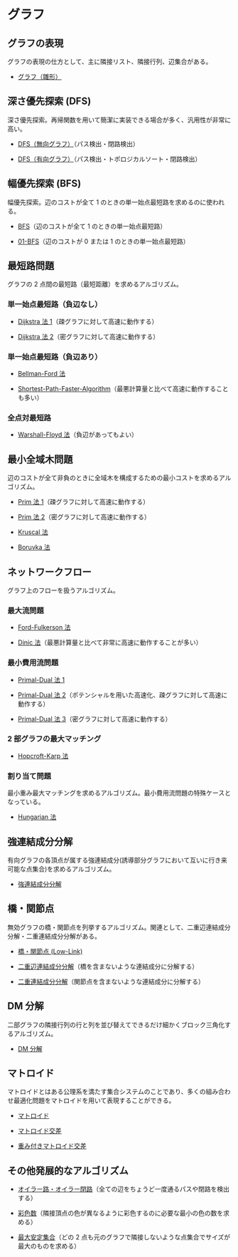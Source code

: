 # グラフ

## グラフの表現

グラフの表現の仕方として、主に隣接リスト、隣接行列、辺集合がある。

- [グラフ（雛形）](Graph_Template.hpp)

## 深さ優先探索 (DFS)

深さ優先探索。再帰関数を用いて簡潔に実装できる場合が多く、汎用性が非常に高い。

- [DFS（無向グラフ）](DFS_Undirected.hpp)（パス検出・閉路検出）

- [DFS（有向グラフ）](DFS_Directed.hpp)（パス検出・トポロジカルソート・閉路検出）

## 幅優先探索 (BFS)

幅優先探索。辺のコストが全て 1 のときの単一始点最短路を求めるのに使われる。

- [BFS](BFS.hpp)（辺のコストが全て 1 のときの単一始点最短路）

- [01-BFS](01-BFS.hpp)（辺のコストが 0 または 1 のときの単一始点最短路）

## 最短路問題

グラフの 2 点間の最短路（最短距離）を求めるアルゴリズム。

### 単一始点最短路（負辺なし）

- [Dijkstra 法 1](Dijkstra-1.hpp)（疎グラフに対して高速に動作する）

- [Dijkstra 法 2](Dijkstra-2.hpp)（密グラフに対して高速に動作する）

### 単一始点最短路（負辺あり）

- [Bellman-Ford 法](Bellman-Ford.hpp)

- [Shortest-Path-Faster-Algorithm](Shortest-Path-Faster-Algorithm.hpp)（最悪計算量と比べて高速に動作することも多い）

### 全点対最短路

- [Warshall-Floyd 法](Warshall-Floyd.hpp)（負辺があってもよい）

## 最小全域木問題

辺のコストが全て非負のときに全域木を構成するための最小コストを求めるアルゴリズム。

- [Prim 法 1](Prim-1.hpp)（疎グラフに対して高速に動作する）

- [Prim 法 2](Prim-2.hpp)（密グラフに対して高速に動作する）

- [Kruscal 法](Kruscal.hpp)

- [Boruvka 法](Boruvka.hpp)

## ネットワークフロー

グラフ上のフローを扱うアルゴリズム。

### 最大流問題

- [Ford-Fulkerson 法](Ford-Fulkerson.hpp)

- [Dinic 法](Dinic.hpp)（最悪計算量と比べて非常に高速に動作することが多い）

### 最小費用流問題

- [Primal-Dual 法 1](Primal-Dual-1.hpp)

- [Primal-Dual 法 2](Primal-Dual-2.hpp)（ポテンシャルを用いた高速化、疎グラフに対して高速に動作する）

- [Primal-Dual 法 3](Primal-Dual-3.hpp)（密グラフに対して高速に動作する）

### 2 部グラフの最大マッチング

- [Hopcroft-Karp 法](Hopcroft-Karp.hpp)

### 割り当て問題
最小重み最大マッチングを求めるアルゴリズム。最小費用流問題の特殊ケースとなっている。

- [Hungarian 法](Hungarian.hpp)

## 強連結成分分解

有向グラフの各頂点が属する強連結成分(誘導部分グラフにおいて互いに行き来可能な点集合)を求めるアルゴリズム。

- [強連結成分分解](Strongly-Connected_Components.hpp)

## 橋・関節点

無効グラフの橋・関節点を列挙するアルゴリズム。関連として、二重辺連結成分分解・二重連結成分分解がある。

- [橋・関節点 (Low-Link)](Low_Link.hpp)

- [二重辺連結成分分解](Two-Edge-Connected_Components.hpp)（橋を含まないような連結成分に分解する）

- [二重連結成分分解](Biconnected_Components.hpp)（関節点を含まないような連結成分に分解する）

## DM 分解

二部グラフの隣接行列の行と列を並び替えてできるだけ細かくブロック三角化するアルゴリズム。

- [DM 分解](Dulmage-Mendelsohn_Decomposition.hpp)

## マトロイド

マトロイドとはある公理系を満たす集合システムのことであり、多くの組み合わせ最適化問題をマトロイドを用いて表現することができる。

- [マトロイド](Matroid.hpp)

- [マトロイド交差](Matroid_Intersection.hpp)

- [重み付きマトロイド交差](Weighted_Matroid_Intersection.hpp)

## その他発展的なアルゴリズム

- [オイラー路・オイラー閉路](Eulerian_Trail.hpp)（全ての辺をちょうど一度通るパスや閉路を検出する）

- [彩色数](Choromatic_Number.hpp)（隣接頂点の色が異なるように彩色するのに必要な最小の色の数を求める）

- [最大安定集合](Maximum_Independent_Set.hpp)（どの 2 点も元のグラフで隣接しないような点集合でサイズが最大のものを求める）
